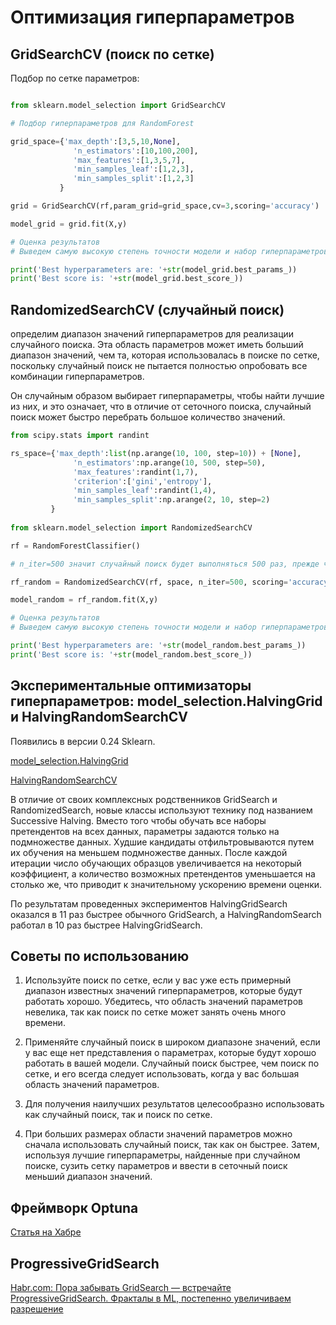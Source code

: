 # Оптимизация гиперпараметров
## GridSearchCV (поиск по сетке)

Подбор по сетке параметров:

```python

from sklearn.model_selection import GridSearchCV

# Подбор гиперпараметров для RandomForest

grid_space={'max_depth':[3,5,10,None],
              'n_estimators':[10,100,200],
              'max_features':[1,3,5,7],
              'min_samples_leaf':[1,2,3],
              'min_samples_split':[1,2,3]
           }

grid = GridSearchCV(rf,param_grid=grid_space,cv=3,scoring='accuracy')

model_grid = grid.fit(X,y)

# Оценка результатов
# Выведем самую высокую степень точности модели и набор гиперпараметров, которые обеспечили такой результат

print('Best hyperparameters are: '+str(model_grid.best_params_))
print('Best score is: '+str(model_grid.best_score_))
```

## RandomizedSearchCV (случайный поиск)

определим диапазон значений гиперпараметров для реализации случайного поиска. Эта область параметров может иметь больший диапазон значений, чем та, которая использовалась в поиске по сетке, поскольку случайный поиск не пытается полностью опробовать все комбинации гиперпараметров.

Он случайным образом выбирает гиперпараметры, чтобы найти лучшие из них, и это означает, что в отличие от сеточного поиска, случайный поиск может быстро перебрать большое количество значений.

```python
from scipy.stats import randint

rs_space={'max_depth':list(np.arange(10, 100, step=10)) + [None],
              'n_estimators':np.arange(10, 500, step=50),
              'max_features':randint(1,7),
              'criterion':['gini','entropy'],
              'min_samples_leaf':randint(1,4),
              'min_samples_split':np.arange(2, 10, step=2)
         }
         
from sklearn.model_selection import RandomizedSearchCV

rf = RandomForestClassifier()

# n_iter=500 значит случайный поиск будет выполняться 500 раз, прежде чем будет выбрана лучшая модель

rf_random = RandomizedSearchCV(rf, space, n_iter=500, scoring='accuracy', n_jobs=-1, cv=3)

model_random = rf_random.fit(X,y)

# Оценка результатов
# Выведем самую высокую степень точности модели и набор гиперпараметров, которые обеспечили такой результат

print('Best hyperparameters are: '+str(model_random.best_params_))
print('Best score is: '+str(model_random.best_score_))
```
## Экспериментальные оптимизаторы гиперпараметров: model_selection.HalvingGrid и HalvingRandomSearchCV

Появились в версии 0.24 Sklearn.

[model_selection.HalvingGrid](https://scikit-learn.org/stable/modules/generated/sklearn.model_selection.HalvingGridSearchCV.html)

[HalvingRandomSearchCV](https://scikit-learn.org/stable/modules/generated/sklearn.model_selection.HalvingRandomSearchCV.html?highlight=halvingrandomsearchcv#sklearn.model_selection.HalvingRandomSearchCV)

В отличие от своих комплексных родственников GridSearch и RandomizedSearch, новые классы используют технику под названием Successive Halving. Вместо того чтобы обучать все наборы претендентов на всех данных, параметры задаются только на подмножестве данных. Худшие кандидаты отфильтровываются путем их обучения на меньшем подмножестве данных. После каждой итерации число обучающих образцов увеличивается на некоторый коэффициент, а количество возможных претендентов уменьшается на столько же, что приводит к значительному ускорению времени оценки.

По результатам проведенных экспериментов HalvingGridSearch оказался в 11 раз быстрее обычного GridSearch, а HalvingRandomSearch работал в 10 раз быстрее HalvingGridSearch.

## Советы по использованию

1. Используйте поиск по сетке, если у вас уже есть примерный диапазон известных значений гиперпараметров, которые будут работать хорошо. Убедитесь, что область значений параметров невелика, так как поиск по сетке может занять очень много времени. 

2. Применяйте случайный поиск в широком диапазоне значений, если у вас еще нет представления о параметрах, которые будут хорошо работать в вашей модели. Случайный поиск быстрее, чем поиск по сетке, и его всегда следует использовать, когда у вас большая область значений параметров.

3. Для получения наилучших результатов целесообразно использовать как случайный поиск, так и поиск по сетке.

4. При больших размерах области значений параметров можно сначала использовать случайный поиск, так как он быстрее. Затем, используя лучшие гиперпараметры, найденные при случайном поиске, сузить сетку параметров и ввести в сеточный поиск меньший диапазон значений.

## Фреймворк Optuna

[Статья на Хабре](https://habr.com/ru/post/704432/)

## ProgressiveGridSearch
[Habr.com: Пора забывать GridSearch — встречайте ProgressiveGridSearch. Фракталы в ML, постепенно увеличиваем разрешение](https://habr.com/ru/post/726222/)
